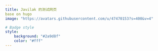 ```yaml
---
title: Javilak 的测试网页
base on hugo 
image: "https://avatars.githubusercontent.com/u/47470153?s=400&v=4"

# Badge style
style:
    background: "#2a9d8f"
    color: "#fff"
---
```

